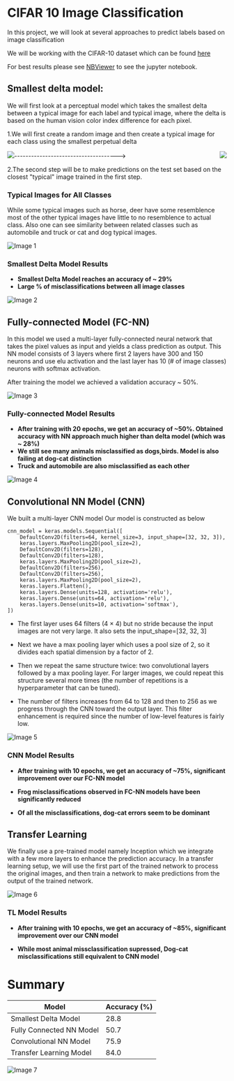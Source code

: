 # CIFAR 10 Image Classification

In this project, we will look at several approaches to predict labels based on image classification

We will be working with the CIFAR-10 dataset which can be found [here](https://www.cs.toronto.edu/~kriz/cifar.html)

For best results please see [NBViewer](https://nbviewer.jupyter.org/github/swami84/CIFAR10-Image-Classification---TensorFlow-/blob/master/Cifar%20Image%20Classification.ipynb?flush_cache=true) to see the jupyter notebook. 



## Smallest delta model:

We will first look at a perceptual model which takes the smallest delta between a typical image for each label and typical image, where the delta is based on the human vision color index difference for each pixel.


1.We will first create a random image and then create a typical image for each class using the smallest perpetual delta
<div>
<p align="left">  <img src="https://github.com/swami84/CIFAR10-Image-Classification---TensorFlow-/blob/master/Data/Images/Random_Image.jpg"  >-------------------------------------><img src="https://github.com/swami84/CIFAR10-Image-Classification---TensorFlow-/blob/master/Data/Images/Typical_Image_Frog.jpg" align="right" ></p>
</div>

2.The second step will be to make predictions on the test set based on the closest "typical" image trained in the first step.

### Typical Images for All Classes

While some typical images such as horse, deer have some resemblence most of the other typical images have little to no resemblence to actual class. Also one can see similarity between related classes such as automobile and truck or cat and dog typical images.

![Image 1](https://github.com/swami84/CIFAR10-Image-Classification---TensorFlow-/blob/master/Data/Images/Typical_Images_All_Classes.jpg)

### Smallest Delta Model Results

* **Smallest Delta Model reaches an accuracy of ~ 29%**
* **Large % of misclassifications between all image classes**

![Image 2](https://github.com/swami84/CIFAR10-Image-Classification---TensorFlow-/blob/master/Data/Images/Heatmap_Delta_Model_Norm.jpg)


## Fully-connected Model (FC-NN)

In  this model we used a multi-layer fully-connected neural network that takes the pixel values as input and yields a class prediction as output. This NN model consists of 3 layers where first 2 layers have 300 and 150 neurons and use elu activation and the last layer has 10 (# of image classes) neurons with softmax activation.

After training the model we achieved a validation accuracy ~ 50%. 

![Image 3](https://github.com/swami84/CIFAR10-Image-Classification---TensorFlow-/blob/master/Data/Images/History_FC_Model.jpg)

### Fully-connected Model Results

* **After training with 20 epochs, we get an accuracy of ~50%. Obtained accuracy with NN approach much higher than delta model (which was ~ 28%)**
* **We still see many animals misclassified as dogs,birds. Model is also failing at dog-cat distinction**
* **Truck and automobile are also misclassified as each other**

![Image 4](https://github.com/swami84/CIFAR10-Image-Classification---TensorFlow-/blob/master/Data/Images/Norm_Heatmap_CNN_Model.jpg)


## Convolutional NN Model (CNN)

We built a multi-layer CNN model 
Our model is constructed as below

~~~~
cnn_model = keras.models.Sequential([
    DefaultConv2D(filters=64, kernel_size=3, input_shape=[32, 32, 3]),	
    keras.layers.MaxPooling2D(pool_size=2),	
    DefaultConv2D(filters=128),	
    DefaultConv2D(filters=128),	
    keras.layers.MaxPooling2D(pool_size=2),	
    DefaultConv2D(filters=256),	
    DefaultConv2D(filters=256),	
    keras.layers.MaxPooling2D(pool_size=2),	
    keras.layers.Flatten(),	
    keras.layers.Dense(units=128, activation='relu'),	
    keras.layers.Dense(units=64, activation='relu'),	
    keras.layers.Dense(units=10, activation='softmax'),	
])
~~~~


* The first layer uses 64  filters (4 × 4) but no stride because the input images are not very large. It also sets the input_shape=[32, 32, 3]

* Next we have a max pooling layer which uses a pool size of 2, so it divides each spatial dimension by a factor of 2.

* Then we repeat the same structure twice: two convolutional layers followed by a max pooling layer. For larger images, we could repeat this structure several more times (the number of repetitions is a hyperparameter that can be tuned).

* The number of filters increases from 64 to 128 and then to 256 as we progress through the CNN toward the output layer. This filter enhancement is required since the number of low-level features is  fairly low.

![Image 5](https://github.com/swami84/CIFAR10-Image-Classification---TensorFlow-/blob/master/Data/Images/History_CNN_Model.jpg)

### CNN Model Results

* **After training with 10 epochs, we get an accuracy of ~75%, significant improvement over our FC-NN model**

* **Frog misclassifications observed in FC-NN models have been significantly reduced**
* **Of all the misclassifications, dog-cat errors seem to be dominant**

## Transfer Learning

We finally use a pre-trained model namely Inception which we integrate with a few more layers to enhance the prediction accuracy. In a transfer learning setup, we will use the first part of the trained network to process the original images, and then 
train a network to make predictions from the output of the trained network. 

![Image 6](https://github.com/swami84/CIFAR10-Image-Classification---TensorFlow-/blob/master/Data/Images/History_TL_Model.jpg)

### TL Model Results
 

* **After training with 10 epochs, we get an accuracy of ~85%, significant improvement over our CNN model**

* **While most animal missclassification supressed, Dog-cat misclassifications still equivalent to CNN model**

# Summary

Model|Accuracy (%)
---|---
Smallest Delta Model|28.8
Fully Connected NN Model|50.7
Convolutional NN Model|75.9
Transfer Learning Model|84.0
![Image 7](https://github.com/swami84/CIFAR10-Image-Classification---TensorFlow-/blob/master/Data/Images/Heatmap_Comparison.jpg)




